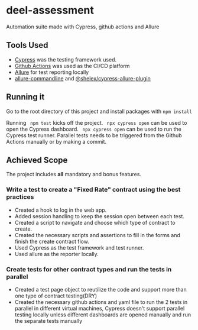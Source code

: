 # deel-assessment

Automation suite made with Cypress, github actions and Allure

## Tools Used
- [Cypress](https://www.cypress.io/) was the testing framework used.
- [Github Actions](https://github.com/features/actions) was used as the CI/CD platform
- [Allure](https://docs.qameta.io/allure/) for test reporting locally
- [allure-commandline](https://www.npmjs.com/package/allure-commandline) and [@shelex/cypress-allure-plugin](https://www.npmjs.com/package/@shelex/cypress-allure-plugin)


## Running it
Go to the root directory of this project and install packages with ```npm install```

Running  ``` npm test``` kicks off the project.
``` npx cypress open``` can be used to open the Cypress dashboard.
``` npx cypress open``` can be used to run the Cypress test runner.
Parallel tests needs to be triggered from the Github Actions manually or by making a commit.


## Achieved Scope
The project includes **all** mandatory and bonus features.

### Write a test to create a "Fixed Rate" contract using the best practices
-	Created a hook to log in the web app.
-	Added session handling to keep the session open between each test.
- Created a script to navigate and choose which type of contract to create.
- Created the necessary scripts and assertions to fill in the forms and finish the create contract flow.
- Used Cypress as the test framework and test runner.
- Used allure as the reporter locally.

### Create tests for other contract types and run the tests in parallel
-	Created a test page object to reutilize the code and support more than one type of contract testing(DRY)
-	Created the necessary github actions and yaml file to run the 2 tests in parallel in different virtual machines, Cypress doesn't support parallel testing locally unless different dashboards are opened manually and run the separate tests manually

